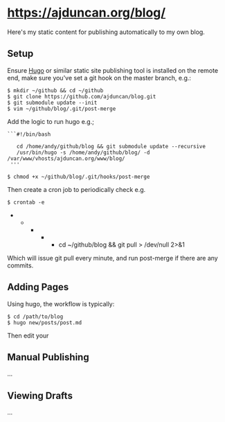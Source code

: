 # https://ajduncan.org/blog/ #

Here's my static content for publishing automatically to my own blog.

## Setup

Ensure [Hugo](https://gohugo.io/) or similar static site publishing tool is installed on the remote end,
make sure you've set a git hook on the master branch, e.g.:

    $ mkdir ~/github && cd ~/github
    $ git clone https://github.com/ajduncan/blog.git
    $ git submodule update --init
    $ vim ~/github/blog/.git/post-merge

Add the logic to run hugo e.g.;

    ```#!/bin/bash
 
       cd /home/andy/github/blog && git submodule update --recursive
       /usr/bin/hugo -s /home/andy/github/blog/ -d /var/www/vhosts/ajduncan.org/www/blog/
     '''

    $ chmod +x ~/github/blog/.git/hooks/post-merge

Then create a cron job to periodically check e.g.

    $ crontab -e

* * * * * cd ~/github/blog && git pull > /dev/null 2>&1

Which will issue git pull every minute, and run post-merge if there are any commits.

## Adding Pages

Using hugo, the workflow is typically:

    $ cd /path/to/blog
    $ hugo new/posts/post.md

Then edit your

## Manual Publishing

...

## Viewing Drafts

...


